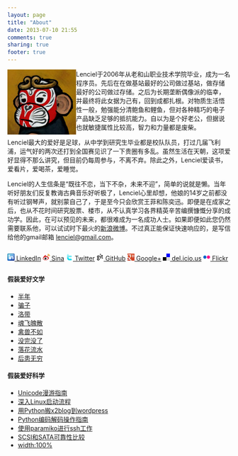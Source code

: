 ```yaml
---
layout: page
title: "About"
date: 2013-07-10 21:55
comments: true
sharing: true
footer: true
---
```


<img style="border:none !important;" class="pad" style="border: 1px solid #cccccc; padding: 3px; margin-right: 1em;" title="Lenciel Li" src="../downloads/images/wu_kong.jpg" alt="Lenciel Lei" width="155" height="147" align="left" />Lenciel于2006年从老和山职业技术学院毕业，成为一名程序员。先后在在做基站最好的公司做过基站，做存储最好的公司做过存储。之后为长期垄断偶像派的临幸，并最终将此女据为己有，回到成都扎根。对物质生活悟性一般，勉强能分清鲍鱼和鲤鱼，但对各种精巧的电子产品缺乏足够的抵抗能力。自以为是个好老公，但据说也就敏捷属性比较高，智力和力量都是废柴。

Lenciel最大的爱好是足球，从中学到研究生毕业都是校队队员，打过几届飞利浦，运气好的两次还打到全国赛见识了一下贵圈有多乱。虽然生活在天朝，这项爱好显得不那么讲究，但目前仍每周参与，不离不弃。除此之外，Lenciel爱读书，爱看片，爱喝茶，爱睡觉。

Lenciel的人生信条是“既往不恋，当下不杂，未来不迎”，简单的说就是懒。当年听好朋友们反复教诲古典音乐好听极了，Lenciel心里却想，他娘的14岁之前都没有听过钢琴声，就别蒙自己了，于是至今只会欣赏王菲和陈奕迅。即便是在成家之后，也从不花时间研究股票、楼市，从不认真学习各界精英辛苦编撰慷慨分享的成功学。因此，在可以预见的未来，都很难成为一名成功人士。如果即便如此您仍然需要联系他，可以试试时下最火的[新浪微博](http://weibo.com/lenciel)。不过真正能保证快速响应的，是写信给他的gmail邮箱 <lenciel@gmail.com>。


<p style="margin: 2em 0 2em 0;">
  <a class="network" href="http://www.linkedin.com/profile/view?id=76703512&#038;authType=OUT_OF_NETWORK&#038;authToken=_G9h&#038;locale=en_US&#038;srchid=41b04a84-d455-46bc-9ec8-01e92a8647a4-0&#038;srchindex=1&#038;srchtotal=1&#038;goback=%2Efps_PBCK_lenciel_*1_*1_*1_*1_*1_*1_*2_*1_Y_*1_*1_*1_false_1_R_*1_*51_*1_*51_true_*2_*2_*2_*2_*2_*2_*2_*2_*2_*2_*2_*2_*2_*2_*2_*2_*2_*2_*2_*2_*2&#038;pvs=ps&#038;trk=pp_profile_name_link" rel="me"><img style="border:none !important;" src="../downloads/images/about/linkedin.png" alt="" width="16" height="16" /> LinkedIn</a> <a class="network" href="http://weibo.com/lenciel/" rel="me"><img style="border:none !important;" src="../downloads/images/about/sina_button.png" alt="" width="16" height="16" /> Sina</a> <a class="network" href="http://twitter.com/lenciel" rel="me"><img style="border:none !important;" src="../downloads/images/about/twitter.png" alt="" width="16" height="16" /> Twitter</a> <a class="network" href="http://github.com/lenciel" rel="me"><img style="border:none !important;" src="../downloads/images/about/github_button.png" alt="" width="16" height="16" /> GitHub</a> <a class="network" href="https://plus.google.com/111177363143487451853" rel="me"><img style="border:none !important;" src="../downloads/images/about/gprofile_button-16.png" alt="" width="16" height="16" /> Google+</a> <a class="network" href="http://del.icio.us/lenciel" rel="me"><img style="border:none !important;" src="../downloads/images/about/delicious.png" alt="" width="16" height="16" /> del.icio.us</a> <a class="network" href="http://www.flickr.com/photos/lenciel/" rel="me"><img style="border:none !important;" src="../downloads/images/about/flickr.png" alt="" width="16" height="16" /> Flickr</a>
</p>

#### **假装爱好文学**

*   [半年][3]
*   [骗子][4]
*   [洛带][5]
*   [魂飞魄散][6]
*   [禽兽不如][7]
*   <a href="http://lenciel.cn/2009/08/the-rain-stopped/" target="_blank">没完没了</a>
*   <a href="http://lenciel.cn/2008/05/forget-everything/" target="_blank">落花流水</a>
*   <a href="http://lenciel.cn/2008/07/write-no-letter/" target="_blank">后患无穷</a>


#### **假装爱好科学**

*   <a title="Unicode漫游指南" href="http://lenciel.cn/docs/unicode-complete/" target="_blank">Unicode漫游指南</a>
*   [深入Linux启动流程][8]
*   <a href="http://lenciel.cn/docs/x2blog-to-wordpress/" target="_blank">用Python搬x2blog到wordpress</a>
*   <a href="http://lenciel.cn/docs/unicode-in-python/" target="_blank">Python编码解码操作指南</a>
*   <a href="http://lenciel.cn/2009/04/ssh-using-paramiko/" target="_blank">使用paramiko进行ssh工作</a>
*   <a href="http://lenciel.cn/docs/scsi-sata-reliability" target="_blank">SCSI和SATA可靠性比较</a>
*   <a href="http://lenciel.cn/2011/09/width_with_percentage_in_css/" target="_blank">width:100%</a>


 [1]: http://www.flickr.com/photos/lenciel/6465436339/
 [2]: http://weibo.com/lenciel
 [3]: http://lenciel.cn/2010/03/half-a-year/
 [4]: http://lenciel.cn/2008/10/the-cheator/
 [5]: http://lenciel.cn/2010/05/luo-dai-tour/
 [6]: http://lenciel.cn/2008/10/memo-of-the-old-man/
 [7]: http://lenciel.cn/2008/06/weng-an/
 [8]: http://lenciel.cn/docs/dive-into-linux-boot/